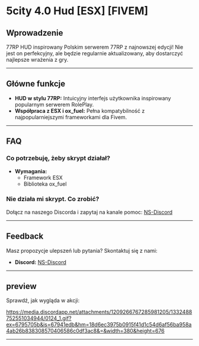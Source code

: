 
# 5city 4.0 Hud [ESX] [FIVEM]

## Wprowadzenie
77RP HUD inspirowany Polskim serwerem 77RP z najnowszej edycji! Nie jest on perfekcyjny, ale będzie regularnie aktualizowany, aby dostarczyć najlepsze wrażenia z gry.

---

## Główne funkcje
- **HUD w stylu 77RP:** Intuicyjny interfejs użytkownika inspirowany popularnym serwerem RolePlay.
- **Współpraca z ESX i ox_fuel:** Pełna kompatybilność z najpopularniejszymi frameworkami dla Fivem.

---

## FAQ

### Co potrzebuję, żeby skrypt działał?
- **Wymagania:**
  - Framework ESX
  - Biblioteka ox_fuel



### Nie działa mi skrypt. Co zrobić?
Dołącz na naszego Discorda i zapytaj na kanale pomoc: [NS-Discord](https://discord.gg/vKj4qjBMTQ)

---

## Feedback
Masz propozycje ulepszeń lub pytania? Skontaktuj się z nami:
- **Discord:** [NS-Discord](https://discord.gg/vKj4qjBMTQ)

---

## preview 
Sprawdź, jak wygląda w akcji: 

https://media.discordapp.net/attachments/1209266767285981205/1332488752551034944/0124_1.gif?ex=6795705b&is=67941edb&hm=18d6ec3975b0915f41d1c54d6af56ba958a4ab26b838308570406586c0df3ac8&=&width=380&height=676


---

